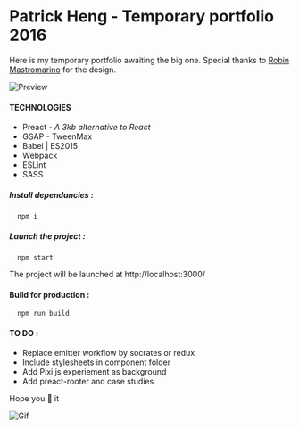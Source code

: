 # Patrick Heng - Temporary portfolio 2016

Here is my temporary portfolio awaiting the big one.
Special thanks to [Robin Mastromarino](https://robinmastromarino.com) for the design.

![Preview](https://i.imgsafe.org/7dabec1.jpg)

#### TECHNOLOGIES

* Preact - *A 3kb alternative to React*
* GSAP - TweenMax
* Babel | ES2015
* Webpack
* ESLint
* SASS

##### Install dependancies :
```shell
  npm i
```

##### Launch the project :
```shell
  npm start
```

The project will be launched at http://localhost:3000/

#### Build for production :
```shell
  npm run build
```

#### TO DO :
* Replace emitter workflow by socrates or redux
* Include stylesheets in component folder
* Add Pixi.js experiement as background
* Add preact-rooter and case studies

Hope you :purple_heart: it

![Gif](https://media.giphy.com/media/vAGmzKscQlF5e/giphy.gif)
